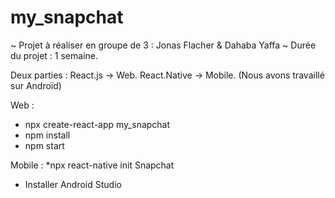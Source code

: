 # my_snapchat

 ~ Projet à réaliser en groupe de 3 : Jonas Flacher & Dahaba Yaffa
 ~ Durée du projet : 1 semaine.

Deux parties : React.js -> Web.
               React.Native -> Mobile. (Nous avons travaillé sur Androïd)
               
Web : 
* npx create-react-app my_snapchat
* npm install
* npm start


Mobile :
*npx react-native init Snapchat
+ Installer Android Studio 

